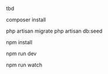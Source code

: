 tbd

  composer install

php artisan migrate
php artisan db:seed

npm install

npm run dev

npm run watch 



